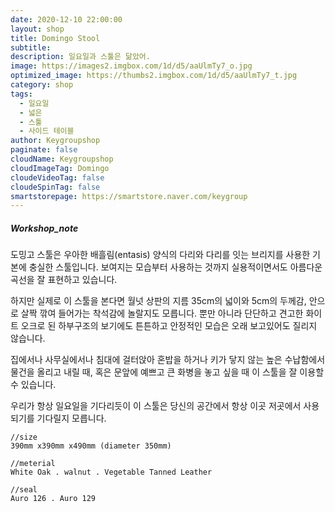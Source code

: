 ```yaml
---
date: 2020-12-10 22:00:00
layout: shop
title: Domingo Stool
subtitle: 
description: 일요일과 스툴은 닮았어.
image: https://images2.imgbox.com/1d/d5/aaUlmTy7_o.jpg
optimized_image: https://thumbs2.imgbox.com/1d/d5/aaUlmTy7_t.jpg
category: shop
tags:
  - 일요일
  - 넓은
  - 스툴
  - 사이드 테이블
author: Keygroupshop
paginate: false
cloudName: Keygroupshop
cloudImageTag: Domingo
cloudeVideoTag: false
cloudeSpinTag: false
smartstorepage: https://smartstore.naver.com/keygroup
---
```

##### Workshop_note

도밍고 스툴은 우아한 배흘림(entasis) 양식의 다리와 다리를 잇는 브리지를 사용한 기본에 충실한 스툴입니다. 보여지는 모습부터 사용하는 것까지 실용적이면서도 아름다운 곡선을 잘 표현하고 있습니다.

하지만 실제로 이 스툴을 본다면 월넛 상판의 지름 35cm의 넓이와 5cm의 두께감, 안으로 살짝 깎여 들어가는 착석감에 놀랄지도 모릅니다. 뿐만 아니라 단단하고 견고한 화이트 오크로 된 하부구조의 보기에도 튼튼하고 안정적인 모습은 오래 보고있어도 질리지 않습니다.

집에서나 사무실에서나 침대에 걸터앉아 혼밥을 하거나 키가 닿지 않는 높은 수납함에서 물건을 올리고 내릴 때, 혹은 문앞에 예쁘고 큰 화병을 놓고 싶을 때 이 스툴을 잘 이용할 수 있습니다.

우리가 항상 일요일을 기다리듯이 이 스툴은 당신의 공간에서 항상 이곳 저곳에서 사용되기를 기다릴지 모릅니다.

```
//size
390mm x390mm x490mm (diameter 350mm)

//meterial
White Oak . walnut . Vegetable Tanned Leather

//seal
Auro 126 . Auro 129

```
